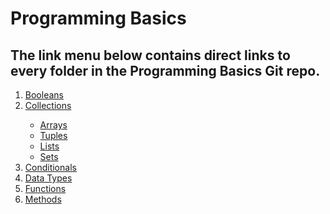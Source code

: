 <h1>Programming Basics</h1>
<h2>The link menu below contains direct links to every folder in the Programming Basics Git repo.</h2>

<ol>
<li><a href="#" target="_blank">Booleans</a></li>
<li><a href="#" target="_blank">Collections</a></li>
<ul>
<li><a href="#" target="_blank">Arrays</a> 
 <li><a href="https://github.com/dunieskiotano/programming-basics/tree/master/Collections/Tuples" target="_blank">Tuples</a></li>
  <li><a href="" target="_blank">Lists</a></li>
  <li><a href="" target="_blank">Sets</a></li>
  </ul>
<li><a href="#" target="_blank">Conditionals</a></li>
<li><a href="https://github.com/dunieskiotano/programming-basics/tree/master/Data%20Types" target="_blank">Data Types</a></li>
<li><a href="#" target="_blank">Functions</a></li>
<li><a href="#" target="_blank">Methods</a></li>
<ol>

